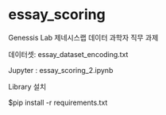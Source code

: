 # essay_scoring
Genessis Lab
제네시스랩 데이터 과학자 직무 과제


데이터셋: essay_dataset_encoding.txt

Jupyter : essay_scoring_2.ipynb



Library 설치

$pip install -r requirements.txt
